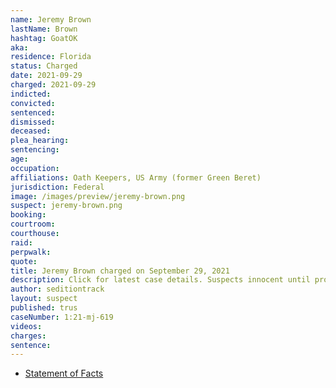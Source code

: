 ```yaml
---
name: Jeremy Brown
lastName: Brown
hashtag: GoatOK
aka:
residence: Florida
status: Charged
date: 2021-09-29
charged: 2021-09-29
indicted:
convicted:
sentenced:
dismissed:
deceased:
plea_hearing:
sentencing:
age:
occupation:
affiliations: Oath Keepers, US Army (former Green Beret)
jurisdiction: Federal
image: /images/preview/jeremy-brown.png
suspect: jeremy-brown.png
booking:
courtroom:
courthouse:
raid:
perpwalk:
quote:
title: Jeremy Brown charged on September 29, 2021
description: Click for latest case details. Suspects innocent until proven guilty.
author: seditiontrack
layout: suspect
published: trus
caseNumber: 1:21-mj-619
videos:
charges:
sentence:
---
```


- [Statement of Facts](https://www.justice.gov/usao-dc/case-multi-defendant/file/1438141/download)
